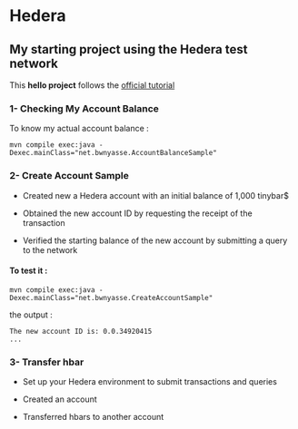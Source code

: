 # Hedera 

## My starting project using the Hedera test network 

This **hello project** follows the [official tutorial](https://docs.hedera.com/guides/getting-started/introduction)

### 1- Checking My Account Balance

To know my actual account balance : 

    mvn compile exec:java -Dexec.mainClass="net.bwnyasse.AccountBalanceSample"

### 2- Create Account Sample

- Created new a Hedera account with an initial balance of 1,000 tinybar$

- Obtained the new account ID by requesting the receipt of the transaction

- Verified the starting balance of the new account by submitting a query to the network

#### To test it : 

    mvn compile exec:java -Dexec.mainClass="net.bwnyasse.CreateAccountSample"

the output : 

    The new account ID is: 0.0.34920415
    ...


### 3- Transfer hbar

- Set up your Hedera environment to submit transactions and queries

- Created an account

- Transferred hbars to another account
